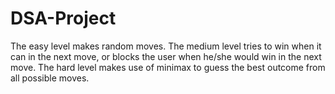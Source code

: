 # DSA-Project
The easy level makes random moves. The medium level tries to win when it can in the next move, or blocks the user when he/she would win in the next move. The hard level makes use of minimax to guess the best outcome from all possible moves.
